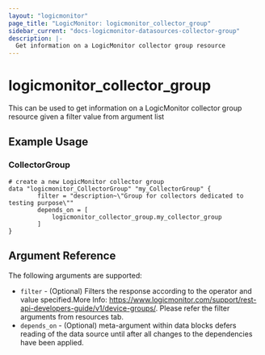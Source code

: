 ```yaml
---
layout: "logicmonitor"
page_title: "LogicMonitor: logicmonitor_collector_group"
sidebar_current: "docs-logicmonitor-datasources-collector-group"
description: |-
  Get information on a LogicMonitor collector group resource
---
```


# logicmonitor_collector_group

This can be used to get information on a LogicMonitor collector group resource given a filter value from argument list

## Example Usage    
### CollectorGroup
```hcl
# create a new LogicMonitor collector group
data "logicmonitor_CollectorGroup" "my_CollectorGroup" {
        filter = "description~\"Group for collectors dedicated to testing purpose\""
        depends_on = [
            logicmonitor_collector_group.my_collector_group
        ]
}
```

## Argument Reference

The following arguments are supported:

* `filter` - (Optional) Filters the response according to the operator and value specified.More Info: https://www.logicmonitor.com/support/rest-api-developers-guide/v1/device-groups/. Please refer the filter arguments from resources tab.
* `depends_on` - (Optional) meta-argument within data blocks defers reading of the data source until after all changes to the dependencies have been applied.

